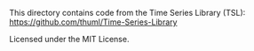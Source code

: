 This directory contains code from the Time Series Library (TSL):
https://github.com/thuml/Time-Series-Library


Licensed under the MIT License.